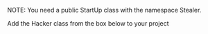 NOTE: You need a public StartUp class with the namespace Stealer.

Add the Hacker class from the box below to your project

